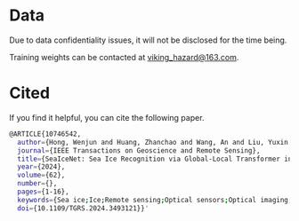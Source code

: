 # Data
Due to data confidentiality issues, it will not be disclosed for the time being. 

Training weights can be contacted at viking_hazard@163.com. 

# Cited
If you find it helpful, you can cite the following paper.

```bash
@ARTICLE{10746542,
  author={Hong, Wenjun and Huang, Zhanchao and Wang, An and Liu, Yuxin and Cai, Junchao and Su, Hua},
  journal={IEEE Transactions on Geoscience and Remote Sensing}, 
  title={SeaIceNet: Sea Ice Recognition via Global-Local Transformer in Optical Remote Sensing Images}, 
  year={2024},
  volume={62},
  number={},
  pages={1-16},
  keywords={Sea ice;Ice;Remote sensing;Optical sensors;Optical imaging;Integrated optics;Image segmentation;Feature extraction;Data mining;Accuracy;Climate change;Deep learning;sea ice recognition;semantic segmentation;Transformer model},
  doi={10.1109/TGRS.2024.3493121}}'

